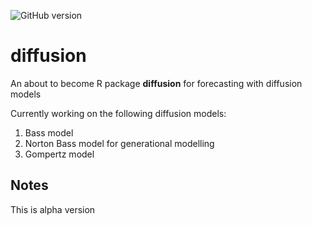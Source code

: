 ![GitHub version](https://badge.fury.io/gh/mamut86%2Fdiffusion.svg)

# diffusion
An about to become R package __diffusion__ for forecasting with diffusion models

Currently working on the following diffusion models:

1. Bass model
2. Norton Bass model for generational modelling
3. Gompertz model

## Notes
This is alpha version
